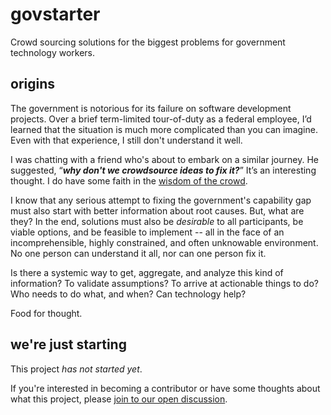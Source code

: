 # govstarter

Crowd sourcing solutions for the biggest problems for government technology workers.

## origins

The government is notorious for its failure on software development projects. Over a brief term-limited tour-of-duty as a federal employee, I’d learned that the situation is much more complicated than you can imagine. Even with that experience, I still don't understand it well.

I was chatting with a friend who's about to embark on a similar journey. He suggested, “**_why don't we crowdsource ideas to fix it?_**” It’s an interesting thought. I do have some faith in the [wisdom of the crowd](https://en.wikipedia.org/wiki/Wisdom_of_the_crowd).

I know that any serious attempt to fixing the government's capability gap must also start with better information about root causes. But, what are they? In the end, solutions must also be _desirable_ to all participants, be viable options, and be feasible to implement -- all in the face of an incomprehensible, highly constrained, and often unknowable environment. No one person can understand it all, nor can one person fix it.

Is there a systemic way to get, aggregate, and analyze this kind of information? To validate assumptions? To arrive at actionable things to do? Who needs to do what, and when? Can technology help?

Food for thought.

## we're just starting

This project _has not started yet_.

If you're interested in becoming a contributor or have some thoughts about what this project, please [join to our open discussion](https://github.com/facioquo/govstarter/discussions/2).
